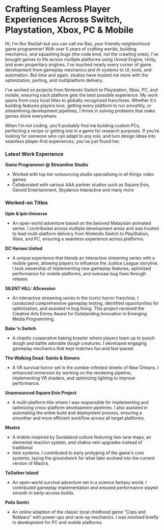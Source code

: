 # Crafting Seamless Player Experiences Across Switch, Playstation, Xbox, PC & Mobile

Hi, I'm Nur Razilah but you can call me Raz, your friendly neighborhood game programmer!
With over 5 years of crafting worlds, building mechanics, and squashing bugs (the code kind, not the crawling ones), 
I've brought games to life across multiple platforms using Unreal Engine, Unity, and even properitary engines. 
I've touched nearly every corner of game development from gameplay mechanics and AI systems to UI, tools, and automation. 
But time and again, studios have trusted me more with the optimization, porting, and multiplatform delivery. 

I've worked on projects from Nintendo Switch to Playstation, Xbox, PC, and mobile, ensuring each platform gets the best possible experience.
My work spans from cozy local titles to globally recognized franchises. Whether it's building features players love, getting every platform to run smoothly,
or streamlining development pipelines, I thrive in solving problems that make games shine everywhere.

When I'm not coding, you'll probably find me building custom PCs, perfecting a recipe or getting lost in a game for research purposes. 
If you're looking for someone who can adapt to any role, and turn design ideas into seamless player-first experiences, you've just found her.

### Latest Work Experience
**Game Programmer @ Streamline Studio**
- Worked with top tier outsourcing studio specialising in all things video games
- Collaborated with various AAA partner studios such as Square Enix, Genvid Entertainment, Skydance Interactive and many more

### Worked-on Titles
**Upin & Ipin Universe**
- An open-world adventure based on the beloved Malaysian animated series. I contributed across multiple development areas and was trusted
  to lead multi-platform delivery from Nintendo Switch to PlayStation, Xbox, and PC, ensuring a seamless experience across platforms.
  
**DC Heroes United**
  - A unique experience that blends an interactive streaming series with a mobile game, allowing players to influence the Justice League storyline.
    I took ownership of implementing new gameplay features, optimized performance for mobile platforms, and oversaw bug fixes through release.
    
**SILENT HILL: AScession**
  - An interactive streaming series in the iconic horror franchise. I conducted comprehensive gameplay testing, identified opportunities for optimization,
    and assisted in bug fixing. This project received the Creative Arts Emmy Award for Outstanding Innovation in Emerging Media Programming.
    
**Bake 'n Switch**
- A chaotic cooperative baking brawler where players team up to punch dough and battle adorable dough creatures.
  I developed engaging gameplay mechanics that kept matches fun and fast-paced.
  
**The Walking Dead: Saints & Sinners**
- A VR survival horror set in the zombie-infested streets of New Orleans. I enhanced immersion by working on the rendering pipeline, implementing VR shaders,
  and optimizing lighting to improve performance.

**Unannounced Square Enix Project**
- A multi-platform title where I was responsible for implementing and optimizing cross-platform development pipelines. I also assisted in automating the
  entire build and deployment process, ensuring a smoother and more efficient workflow across all target platforms.
  
**Mastra**
- A mobile insipired by Sundaland culture featuring two-lane maps, an elemental reaction system, and chakra vein upgrades instead of traditional
- item systems. I contributed to early protyping of the game's core systems, laying the groundwork for what later evolved into the current version of Mastra.

**ToGather Island**
- An open-world survival adventure set in a science fantasy world. I contributed gameplay implementation and ensured performance stayed smooth in early-access builds.

**Polis Sentri**
- An online adaption of the classic local childhood game "Cops and Robbers" with power-ups and rank-up mechanics. I was involved briefly in development for PC and
  mobile platforms.
